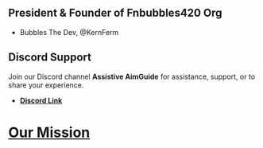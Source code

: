 ## President & Founder of Fnbubbles420 Org
- Bubbles The Dev, @KernFerm

## Discord Support
Join our Discord channel **Assistive AimGuide** for assistance, support, or to share your experience.  

- **[Discord Link](https://discord.fnbubbles420.org/invite)**

# [Our Mission](https://www.fnbubbles420.org/ourmission)
